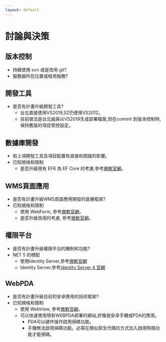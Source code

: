 ```yaml
---
layout: default
---
```

# 討論與決策



## 版本控制
- 持續使用 svn 或是改用 git?
- 服務器所在位置或租用服務?

## 開發工具
- 是否有計畫升級開發工具?
  - 台北直接使用VS2019,SZ仍使用VS2012。
  - 目前做法是台北組員以VS2019生成部署檔案,但在commit 到版本控制時,保持舊版的項目管控設定。


## 數據庫開發
- 和上項開發工具及項目配置有直接和間接的影響。
- 已知規格和限制
  - 是否升級現有 EF6 為 EF Core 的考慮,參考[微軟官網]([https://docs.microsoft.com/zh-tw/ef/efcore-and-ef6/)。

  
## WMS頁面應用
- 是否有計畫升級WMS頁面應用開發的底層框架?
- 已知規格和限制
  - 使用 WebForm, 參考[微軟官網](https://docs.microsoft.com/zh-tw/aspnet/web-forms/what-is-web-forms)。
  - 是否升級改用的考慮, 參考[微軟官網](https://docs.microsoft.com/zh-tw/dotnet/architecture/blazor-for-web-forms-developers/migration)。


## 權限平台
- 是否有計畫升級權限平台的機制和功能?
- NET 5 的標配
  - 使用Identity Server,參考[微軟官網](https://docs.microsoft.com/zh-tw/aspnet/core/blazor/security/webassembly/hosted-with-identity-server?view=aspnetcore-5.0&tabs=visual-studio)
  - Identity Server,參考[Identity Server 4 官網](https://identityserver4.readthedocs.io/en/latest/)



## WebPDA
- 是否有計畫升級目前的安卓應用的技術框架?
- 已知規格和限制
  - 使用 WebView, 參考[微軟官網](https://developer.android.com/reference/android/webkit/WebView)。
  - 可以快速使用現有WEBPDA部署的網站,好像是安卓手機或PDA的應用。
    - PDA可以硬件操作啟用掃碼功能。
    - 手機無法啟用掃碼功能。必需在類似原生代碼的方式加入啟用照相功能才能掃碼。
